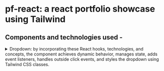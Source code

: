 # pf-react: a react portfolio showcase using Tailwind

## Components and technologies used -

<details>
  <summary>Dropdown: by incorporating these React hooks, technologies, and concepts, the component achieves dynamic behavior, manages state, adds event listeners, handles outside click events, and styles the dropdown using Tailwind CSS classes.</summary>

1. **React Hooks**:
   - `useState`: Used to manage state within the functional component (`isOpen`).
   - `useEffect`: Used to handle side effects and perform actions on component mount and unmount (adding and removing event listeners).
   - `useRef`: Used to create a reference to an element (`divEl`) and access it across renders.

2. **React Icons**: The component imports the `GoChevronDown` icon from the `react-icons/go` package and uses it as an icon within the dropdown.

3. **Component Composition**: The component utilizes the `Panel` component imported from "./Panel" to compose the main dropdown button and the dropdown options panel.

4. **Event Handling**: The component defines event handler functions (`handleClick` and `handleOptionClick`) to handle click events on the dropdown and its options.

5. **JSX Markup**: The component uses JSX syntax to define the component's structure and render the HTML-like markup.

6. **Conditional Rendering**: The component conditionally renders the options panel based on the `isOpen` state variable.

7. **CSS Styling**: The component uses inline CSS and applies Tailwind CSS class names (`hover:bg-sky-100`, `rounded`, `cursor-pointer`, `p-1`, etc.) to style the various elements.

8. **Tailwind CSS**: The component applies Tailwind CSS utility classes for easy and rapid styling of components.

9. **HTML and JavaScript**: The component is embedded within an HTML file and utilizes JavaScript to add interactivity and behavior to the component.

10. **Outside Click Handling**: The `useEffect` hook is used to add an event listener to the document to handle clicks outside the dropdown component (`divEl`). This concept is used to close the dropdown when clicking outside of it.

</details>